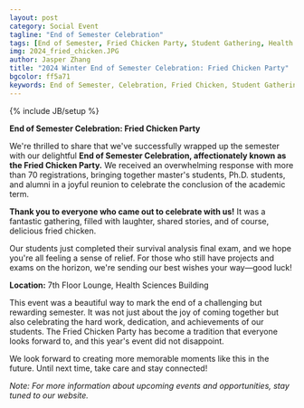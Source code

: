 ```yaml
---
layout: post
category: Social Event
tagline: "End of Semester Celebration"
tags: [End of Semester, Fried Chicken Party, Student Gathering, Health Sciences]
img: 2024_fried_chicken.JPG
author: Jasper Zhang
title: "2024 Winter End of Semester Celebration: Fried Chicken Party"
bgcolor: ff5a71
keywords: End of Semester, Celebration, Fried Chicken, Student Gathering, Health Sciences Building
---
```


{% include JB/setup %}

**End of Semester Celebration: Fried Chicken Party**

We're thrilled to share that we've successfully wrapped up the semester with our delightful **End of Semester Celebration, affectionately known as the Fried Chicken Party.** We received an overwhelming response with more than 70 registrations, bringing together master's students, Ph.D. students, and alumni in a joyful reunion to celebrate the conclusion of the academic term.

**Thank you to everyone who came out to celebrate with us!** It was a fantastic gathering, filled with laughter, shared stories, and of course, delicious fried chicken.

Our students just completed their survival analysis final exam, and we hope you're all feeling a sense of relief. For those who still have projects and exams on the horizon, we're sending our best wishes your way—good luck!

**Location:** 7th Floor Lounge, Health Sciences Building

This event was a beautiful way to mark the end of a challenging but rewarding semester. It was not just about the joy of coming together but also celebrating the hard work, dedication, and achievements of our students. The Fried Chicken Party has become a tradition that everyone looks forward to, and this year's event did not disappoint.

We look forward to creating more memorable moments like this in the future. Until next time, take care and stay connected!

*Note: For more information about upcoming events and opportunities, stay tuned to our website.*

